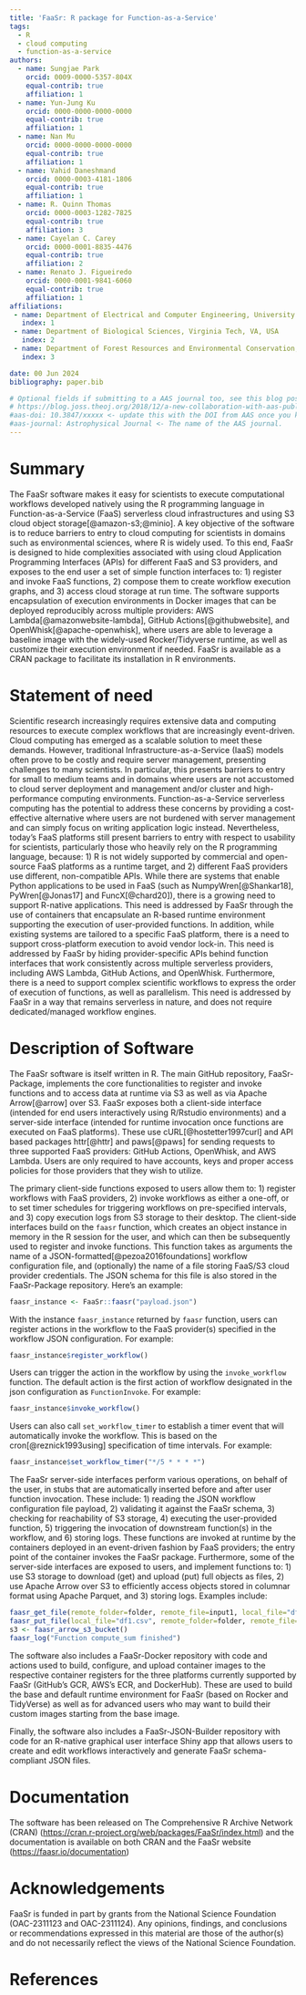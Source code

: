 ```yaml
---
title: 'FaaSr: R package for Function-as-a-Service'
tags:
  - R
  - cloud computing
  - function-as-a-service
authors:
  - name: Sungjae Park
    orcid: 0009-0000-5357-804X
    equal-contrib: true
    affiliation: 1
  - name: Yun-Jung Ku
    orcid: 0000-0000-0000-0000
    equal-contrib: true
    affiliation: 1
  - name: Nan Mu
    orcid: 0000-0000-0000-0000
    equal-contrib: true
    affiliation: 1
  - name: Vahid Daneshmand
    orcid: 0000-0003-4181-1806
    equal-contrib: true
    affiliation: 1
  - name: R. Quinn Thomas
    orcid: 0000-0003-1282-7825
    equal-contrib: true
    affiliation: 3
  - name: Cayelan C. Carey
    orcid: 0000-0001-8835-4476
    equal-contrib: true
    affiliation: 2
  - name: Renato J. Figueiredo
    orcid: 0000-0001-9841-6060
    equal-contrib: true
    affiliation: 1
affiliations:
 - name: Department of Electrical and Computer Engineering, University of Florida, FL, USA
   index: 1
 - name: Department of Biological Sciences, Virginia Tech, VA, USA
   index: 2
 - name: Department of Forest Resources and Environmental Conservation, Virginia Tech, VA, USA
   index: 3

date: 00 Jun 2024
bibliography: paper.bib

# Optional fields if submitting to a AAS journal too, see this blog post:
# https://blog.joss.theoj.org/2018/12/a-new-collaboration-with-aas-publishing
#aas-doi: 10.3847/xxxxx <- update this with the DOI from AAS once you know it.
#aas-journal: Astrophysical Journal <- The name of the AAS journal.
---
```


# Summary
The FaaSr software makes it easy for scientists to execute computational workflows developed natively using the R programming language in Function-as-a-Service (FaaS) serverless cloud infrastructures and using S3 cloud object storage[@amazon-s3;@minio]. A key objective of the software is to reduce barriers to entry to cloud computing for scientists in domains such as  environmental sciences, where R is widely used. To this end, FaaSr is designed to hide complexities associated with using cloud Application Programming Interfaces (APIs) for different FaaS and S3 providers, and exposes to the end user a set of simple function interfaces to: 1) register and invoke FaaS functions, 2) compose them to create workflow execution graphs, and 3) access cloud storage at run time. The software supports encapsulation of execution environments in Docker images that can be deployed reproducibly across multiple providers: AWS Lambda[@amazonwebsite-lambda], GitHub Actions[@githubwebsite], and OpenWhisk[@apache-openwhisk], where users are able to leverage a baseline image with the widely-used Rocker/Tidyverse runtime, as well as customize their execution environment if needed. FaaSr is available as a CRAN package to facilitate its installation in R environments. 

# Statement of need
Scientific research increasingly requires extensive data and computing resources to execute complex workflows that are increasingly event-driven. Cloud computing has emerged as a scalable solution to meet these demands. However, traditional Infrastructure-as-a-Service (IaaS) models often prove to be costly and require server management, presenting challenges to many scientists. In particular, this presents barriers to entry for small to medium teams and in domains where users are not accustomed to cloud server deployment and management and/or cluster and high-performance computing environments. Function-as-a-Service serverless computing has the potential to address these concerns by providing a cost-effective alternative where users are not burdened with server management and can simply focus on writing application logic instead. Nevertheless, today’s FaaS platforms still present barriers to entry with respect to usability for scientists, particularly those who heavily rely on the R programming language, because: 1) R is not widely supported by commercial and open-source FaaS platforms as a runtime target, and 2) different FaaS providers use different, non-compatible APIs. While there are systems that enable Python applications to be used in FaaS (such as NumpyWren[@Shankar18], PyWren[@Jonas17] and FuncX[@chard20]), there is a growing need to support R-native applications. This need is addressed by FaaSr through the use of containers that encapsulate an R-based runtime environment supporting the execution of user-provided functions. In addition, while existing systems are tailored to a specific FaaS platform, there is a need to support cross-platform execution to avoid vendor lock-in. This need is addressed by FaaSr by hiding provider-specific APIs behind function interfaces that work consistently across multiple serverless providers, including AWS Lambda, GitHub Actions, and OpenWhisk. Furthermore, there is a need to support complex scientific workflows to express the order of execution of functions, as well as parallelism. This need is addressed by FaaSr in a way that remains serverless in nature, and does not require dedicated/managed workflow engines.

# Description of Software
The FaaSr software is itself written in R. The main GitHub repository, FaaSr-Package, implements the core functionalities to register and invoke functions and to access data at runtime via S3 as well as via Apache Arrow[@arrow] over S3. FaaSr exposes both a client-side interface (intended for end users interactively using R/Rstudio environments) and a server-side interface (intended for runtime invocation once functions are executed on FaaS platforms). These use cURL[@hostetter1997curl] and API based packages httr[@httr] and paws[@paws] for sending requests to three supported FaaS providers: GitHub Actions, OpenWhisk, and AWS Lambda. Users are only required to have accounts, keys and proper access policies for those providers that they wish to utilize. 

The primary client-side functions exposed to users allow them to: 1) register workflows with FaaS providers, 2) invoke workflows as either a one-off, or to set timer schedules for triggering workflows on pre-specified intervals, and 3) copy execution logs from S3 storage to their desktop. The client-side interfaces build on the  `faasr` function, which creates an object instance in memory in the R session for the user, and which can then be subsequently used to register and invoke functions. This function takes as arguments the name of a JSON-formatted[@pezoa2016foundations] workflow configuration file, and (optionally) the name of a file storing FaaS/S3 cloud provider credentials. The JSON schema for this file is also stored in the FaaSr-Package repository. Here’s an example:  

```r
faasr_instance <- FaaSr::faasr("payload.json")
```

With the instance `faasr_instance` returned by `faasr` function, users can register actions in the workflow to the FaaS provider(s) specified in the workflow JSON configuration. For example: 

```r
faasr_instance$register_workflow()
```

Users can trigger the action in the workflow by using the `invoke_workflow` function. The default action is the first action of workflow designated in the json configuration as `FunctionInvoke`. For example:

```r
faasr_instance$invoke_workflow()
```

Users can also call `set_workflow_timer` to establish a timer event that will automatically invoke the workflow. This is based on the cron[@reznick1993using] specification of time intervals. For example:
 
```r
faasr_instance$set_workflow_timer("*/5 * * * *")
```

The FaaSr server-side interfaces perform various operations, on behalf of the user, in stubs that are automatically inserted before and after user function invocation. These include: 1) reading the JSON workflow configuration file payload, 2) validating it against the FaaSr schema, 3) checking for reachability of S3 storage, 4) executing the user-provided function, 5) triggering the invocation of downstream function(s) in the workflow, and 6) storing logs. These functions are invoked at runtime by the containers deployed in an event-driven fashion by FaaS providers; the entry point of the container invokes the FaaSr package. Furthermore, some of the server-side interfaces are exposed to users, and implement functions to: 1) use S3 storage to download (get) and upload (put) full objects as files, 2) use Apache Arrow over S3 to efficiently access objects stored in columnar format using Apache Parquet, and 3) storing logs. Examples include:

```r
faasr_get_file(remote_folder=folder, remote_file=input1, local_file="df0.csv")
faasr_put_file(local_file="df1.csv", remote_folder=folder, remote_file=output1)
s3 <- faasr_arrow_s3_bucket()
faasr_log("Function compute_sum finished")
```

The software also includes a FaaSr-Docker repository with code and actions used to build, configure, and upload container images to the respective container registers for the three platforms currently supported by FaaSr (GitHub’s GCR, AWS’s ECR, and DockerHub). These are used to build the base and default runtime environment for FaaSr (based on Rocker and TidyVerse) as well as for advanced users who may want to build their custom images starting from the base image.

Finally, the software also includes a FaaSr-JSON-Builder repository with code for an R-native graphical user interface Shiny app that allows users to create and edit workflows interactively and generate FaaSr schema-compliant JSON files.

# Documentation
The software has been released on The Comprehensive R Archive Network (CRAN) (https://cran.r-project.org/web/packages/FaaSr/index.html) and the documentation is available on both CRAN and the FaaSr website (https://faasr.io/documentation)

# Acknowledgements
FaaSr is funded in part by grants from the National Science Foundation (OAC-2311123 and OAC-2311124). Any opinions, findings, and conclusions or recommendations expressed in this material are those of the author(s) and do not necessarily reflect the views of the National Science Foundation.

# References
